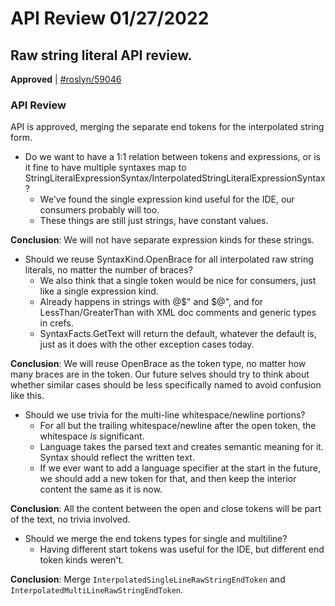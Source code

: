 # API Review 01/27/2022

## Raw string literal API review.

**Approved** | [#roslyn/59046](https://github.com/dotnet/roslyn/issues/59046#issuecomment-1023702874)

### API Review

API is approved, merging the separate end tokens for the interpolated string form.

* Do we want to have a 1:1 relation between tokens and expressions, or is it fine to have multiple syntaxes map to StringLiteralExpressionSyntax/InterpolatedStringLiteralExpressionSyntax?
    * We've found the single expression kind useful for the IDE, our consumers probably will too.
    * These things are still just strings, have constant values.

**Conclusion**: We will not have separate expression kinds for these strings.

* Should we reuse SyntaxKind.OpenBrace for all interpolated raw string literals, no matter the number of braces?
    * We also think that a single token would be nice for consumers, just like a single expression kind.
    * Already happens in strings with @$" and $@", and for LessThan/GreaterThan with XML doc comments and generic types in crefs.
    * SyntaxFacts.GetText will return the default, whatever the default is, just as it does with the other exception cases today.

**Conclusion**: We will reuse OpenBrace as the token type, no matter how many braces are in the token. Our future selves should try to think about whether similar cases should be less specifically named to avoid confusion like this.

* Should we use trivia for the multi-line whitespace/newline portions?
    * For all but the trailing whitespace/newline after the open token, the whitespace _is_ significant.
    * Language takes the parsed text and creates semantic meaning for it. Syntax should reflect the written text.
    * If we ever want to add a language specifier at the start in the future, we should add a new token for that, and then keep the interior content the same as it is now.

**Conclusion**: All the content between the open and close tokens will be part of the text, no trivia involved.

* Should we merge the end tokens types for single and multiline?
    * Having different start tokens was useful for the IDE, but different end token kinds weren't.

**Conclusion**: Merge `InterpolatedSingleLineRawStringEndToken` and `InterpolatedMultiLineRawStringEndToken`.
